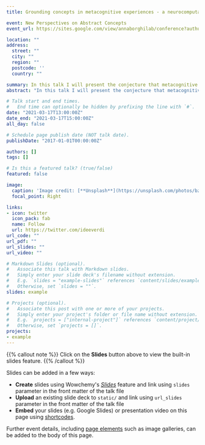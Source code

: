 ```yaml
---
title: Grounding concepts in metacognitive experiences - a neurocomputational approach

event: New Perspectives on Abstract Concepts
event_url: https://sites.google.com/view/annaborghilab/conference?authuser=0

location: ""
address:
  street: ""
  city: ""
  region: ""
  postcode: ''
  country: ""

summary: In this talk I will present the conjecture that metacognitive experiences can be used to ground the meaning of abstract concepts. 
abstract: "In this talk I will present the conjecture that metacognitive experiences can be used to ground the meaning of abstract concepts. Although this possibility has been suggested before, no process model has been proposed to clarify how these grounded concepts might originate, how they might be learned, and how they can be expressed in on line processing. In my talk, I will present a neurocomputational model of abstract categorization in which metacognitive signals of competence improvement are used to form a new abstract category starting from concrete sensorimotor experiences. To this end I will explore the specific case of possessory concepts. "

# Talk start and end times.
#   End time can optionally be hidden by prefixing the line with `#`.
date: "2021-03-17T13:00:00Z"
date_end: "2021-03-17T15:00:00Z"
all_day: false

# Schedule page publish date (NOT talk date).
publishDate: "2017-01-01T00:00:00Z"

authors: []
tags: []

# Is this a featured talk? (true/false)
featured: false

image:
  caption: 'Image credit: [**Unsplash**](https://unsplash.com/photos/bzdhc5b3Bxs)'
  focal_point: Right

links:
- icon: twitter
  icon_pack: fab
  name: Follow
  url: https://twitter.com/ideeverdi
url_code: ""
url_pdf: ""
url_slides: ""
url_video: ""

# Markdown Slides (optional).
#   Associate this talk with Markdown slides.
#   Simply enter your slide deck's filename without extension.
#   E.g. `slides = "example-slides"` references `content/slides/example-slides.md`.
#   Otherwise, set `slides = ""`.
slides: example

# Projects (optional).
#   Associate this post with one or more of your projects.
#   Simply enter your project's folder or file name without extension.
#   E.g. `projects = ["internal-project"]` references `content/project/deep-learning/index.md`.
#   Otherwise, set `projects = []`.
projects:
- example
---
```


{{% callout note %}}
Click on the **Slides** button above to view the built-in slides feature.
{{% /callout %}}

Slides can be added in a few ways:

- **Create** slides using Wowchemy's [*Slides*](https://wowchemy.com/docs/managing-content/#create-slides) feature and link using `slides` parameter in the front matter of the talk file
- **Upload** an existing slide deck to `static/` and link using `url_slides` parameter in the front matter of the talk file
- **Embed** your slides (e.g. Google Slides) or presentation video on this page using [shortcodes](https://wowchemy.com/docs/writing-markdown-latex/).

Further event details, including [page elements](https://wowchemy.com/docs/writing-markdown-latex/) such as image galleries, can be added to the body of this page.
